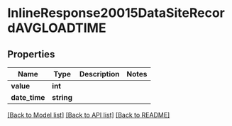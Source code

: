 # InlineResponse20015DataSiteRecordAVGLOADTIME

## Properties
Name | Type | Description | Notes
------------ | ------------- | ------------- | -------------
**value** | **int** |  | 
**date_time** | **string** |  | 

[[Back to Model list]](../README.md#documentation-for-models) [[Back to API list]](../README.md#documentation-for-api-endpoints) [[Back to README]](../README.md)


